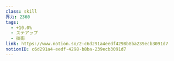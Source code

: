 ```yaml
---
class: skill
界力: 2360
tags:
  - +10.0%
  - ステアップ
  - 技術
link: https://www.notion.so/2-c6d291a4eedf4298b8ba239ecb3091d7
notionID: c6d291a4-eedf-4298-b8ba-239ecb3091d7
---
```

